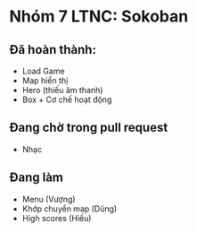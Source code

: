# Nhóm 7 LTNC: Sokoban

## Đã hoàn thành:
- Load Game
- Map hiển thị
- Hero (thiếu âm thanh)
- Box + Cơ chế hoạt động

## Đang chờ trong pull request
- Nhạc

## Đang làm
- Menu (Vượng)
- Khớp chuyển map (Dũng)
- High scores (Hiếu)
